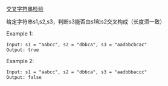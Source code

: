 [交叉字符串检验](https://leetcode.com/problems/permutation-in-string/)

给定字符串s1,s2,s3，判断s3能否由s1和s2交叉构成（长度须一致）

Example 1:
```
Input: s1 = "aabcc", s2 = "dbbca", s3 = "aadbbcbcac"
Output: true
```
Example 2:
```
Input: s1 = "aabcc", s2 = "dbbca", s3 = "aadbbbaccc"
Output: false
```
